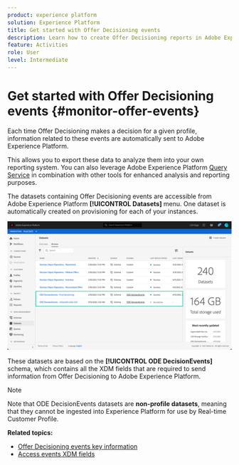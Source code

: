```yaml
---
product: experience platform
solution: Experience Platform
title: Get started with Offer Decisioning events
description: Learn how to create Offer Decisioning reports in Adobe Experience Platform.
feature: Activities
role: User
level: Intermediate
---
```

# Get started with Offer Decisioning events {#monitor-offer-events}

Each time Offer Decisioning makes a decision for a given profile, information related to these events are automatically sent to Adobe Experience Platform.

This allows you to export these data to analyze them into your own reporting system. You can also leverage Adobe Experience Platform [Query Service](https://experienceleague.adobe.com/docs/experience-platform/query/home.html) in combination with other tools for enhanced analysis and reporting purposes.

The datasets containing Offer Decisioning events are accessible from Adobe Experience Platform **[!UICONTROL Datasets]** menu. One dataset is automatically created on provisioning for each of your instances.

![](../assets/events-datasets-list.png)

These datasets are based on the **[!UICONTROL ODE DecisionEvents]** schema, which contains all the XDM fields that are required to send information from Offer Decisioning to Adobe Experience Platform.  

>[!NOTE]
>
>Note that ODE DecisionEvents datasets are **non-profile datasets**, meaning that they cannot be ingested into Experience Platform for use by Real-time Customer Profile.

**Related topics:**

* [Offer Decisioning events key information](../reports/key-information.md)
* [Access events XDM fields](../reports/xdm-fields.md)
